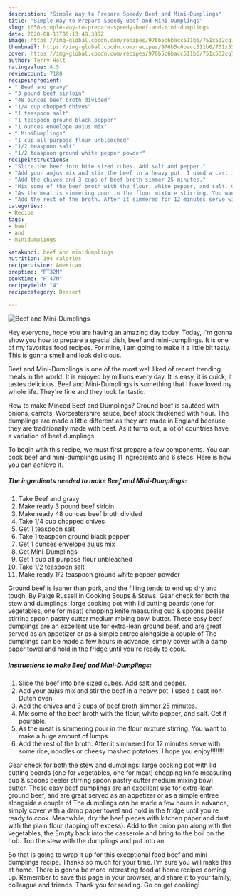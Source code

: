 ```yaml
---
description: "Simple Way to Prepare Speedy Beef and Mini-Dumplings"
title: "Simple Way to Prepare Speedy Beef and Mini-Dumplings"
slug: 1050-simple-way-to-prepare-speedy-beef-and-mini-dumplings
date: 2020-08-11T09:13:48.339Z
image: https://img-global.cpcdn.com/recipes/976b5c6bacc511b6/751x532cq70/beef-and-mini-dumplings-recipe-main-photo.jpg
thumbnail: https://img-global.cpcdn.com/recipes/976b5c6bacc511b6/751x532cq70/beef-and-mini-dumplings-recipe-main-photo.jpg
cover: https://img-global.cpcdn.com/recipes/976b5c6bacc511b6/751x532cq70/beef-and-mini-dumplings-recipe-main-photo.jpg
author: Terry Holt
ratingvalue: 4.5
reviewcount: 7180
recipeingredient:
- " Beef and gravy"
- "3 pound beef sirloin"
- "48 ounces beef broth divided"
- "1/4 cup chopped chives"
- "1 teaspoon salt"
- "1 teaspoon ground black pepper"
- "1 ounces envelope aujus mix"
- " MiniDumplings"
- "1 cup all purpose flour unbleached"
- "1/2 teaspoon salt"
- "1/2 teaspoon ground white pepper powder"
recipeinstructions:
- "Slice the beef into bite sized cubes. Add salt and pepper."
- "Add your aujus mix and stir the beef in a heavy pot. I used a cast iron Dutch oven."
- "Add the chives and 3 cups of beef broth simmer 25 minutes."
- "Mix some of the beef broth with the flour, white pepper, and salt. Get it pourable."
- "As the meat is simmering pour in the flour mixture stirring. You want to make a huge amount of lumps."
- "Add the rest of the broth. After it simmered for 12 minutes serve with some rice, noodles or cheesy mashed potatoes. I hope you enjoy!!!!!!!!"
categories:
- Recipe
tags:
- beef
- and
- minidumplings

katakunci: beef and minidumplings 
nutrition: 194 calories
recipecuisine: American
preptime: "PT32M"
cooktime: "PT47M"
recipeyield: "4"
recipecategory: Dessert

---
```



![Beef and Mini-Dumplings](https://img-global.cpcdn.com/recipes/976b5c6bacc511b6/751x532cq70/beef-and-mini-dumplings-recipe-main-photo.jpg)

Hey everyone, hope you are having an amazing day today. Today, I'm gonna show you how to prepare a special dish, beef and mini-dumplings. It is one of my favorites food recipes. For mine, I am going to make it a little bit tasty. This is gonna smell and look delicious.

Beef and Mini-Dumplings is one of the most well liked of recent trending meals in the world. It is enjoyed by millions every day. It is easy, it is quick, it tastes delicious. Beef and Mini-Dumplings is something that I have loved my whole life. They're fine and they look fantastic.

How to make Minced Beef and Dumplings? Ground beef is sautéed with onions, carrots, Worcestershire sauce, beef stock thickened with flour. The dumplings are made a little different as they are made in England because they are traditionally made with beef. As it turns out, a lot of countries have a variation of beef dumplings.


To begin with this recipe, we must first prepare a few components. You can cook beef and mini-dumplings using 11 ingredients and 6 steps. Here is how you can achieve it.

<!--inarticleads1-->

##### The ingredients needed to make Beef and Mini-Dumplings:

1. Take  Beef and gravy
1. Make ready 3 pound beef sirloin
1. Make ready 48 ounces beef broth divided
1. Take 1/4 cup chopped chives
1. Get 1 teaspoon salt
1. Take 1 teaspoon ground black pepper
1. Get 1 ounces envelope aujus mix
1. Get  Mini-Dumplings
1. Get 1 cup all purpose flour unbleached
1. Take 1/2 teaspoon salt
1. Make ready 1/2 teaspoon ground white pepper powder


Ground beef is leaner than pork, and the filling tends to end up dry and tough. By Paige Russell in Cooking Soups &amp; Stews. Gear check for both the stew and dumplings: large cooking pot with lid cutting boards (one for vegetables, one for meat) chopping knife measuring cup &amp; spoons peeler stirring spoon pastry cutter medium mixing bowl butter. These easy beef dumplings are an excellent use for extra-lean ground beef, and are great served as an appetizer or as a simple entree alongside a couple of The dumplings can be made a few hours in advance, simply cover with a damp paper towel and hold in the fridge until you&#39;re ready to cook. 

<!--inarticleads2-->

##### Instructions to make Beef and Mini-Dumplings:

1. Slice the beef into bite sized cubes. Add salt and pepper.
1. Add your aujus mix and stir the beef in a heavy pot. I used a cast iron Dutch oven.
1. Add the chives and 3 cups of beef broth simmer 25 minutes.
1. Mix some of the beef broth with the flour, white pepper, and salt. Get it pourable.
1. As the meat is simmering pour in the flour mixture stirring. You want to make a huge amount of lumps.
1. Add the rest of the broth. After it simmered for 12 minutes serve with some rice, noodles or cheesy mashed potatoes. I hope you enjoy!!!!!!!!


Gear check for both the stew and dumplings: large cooking pot with lid cutting boards (one for vegetables, one for meat) chopping knife measuring cup &amp; spoons peeler stirring spoon pastry cutter medium mixing bowl butter. These easy beef dumplings are an excellent use for extra-lean ground beef, and are great served as an appetizer or as a simple entree alongside a couple of The dumplings can be made a few hours in advance, simply cover with a damp paper towel and hold in the fridge until you&#39;re ready to cook. Meanwhile, dry the beef pieces with kitchen paper and dust with the plain flour (tapping off excess). Add to the onion pan along with the vegetables, the Empty back into the casserole and bring to the boil on the hob. Top the stew with the dumplings and put into an. 

So that is going to wrap it up for this exceptional food beef and mini-dumplings recipe. Thanks so much for your time. I'm sure you will make this at home. There is gonna be more interesting food at home recipes coming up. Remember to save this page in your browser, and share it to your family, colleague and friends. Thank you for reading. Go on get cooking!
